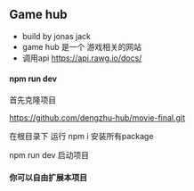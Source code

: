 ## Game hub

* build by jonas jack
* game hub 是一个 游戏相关的网站
* 调用api https://api.rawg.io/docs/

#### npm run dev

首先克隆项目

https://github.com/dengzhu-hub/movie-final.git

 在根目录下 运行 npm i 安装所有package

npm run dev 启动项目

#### 你可以自由扩展本项目

